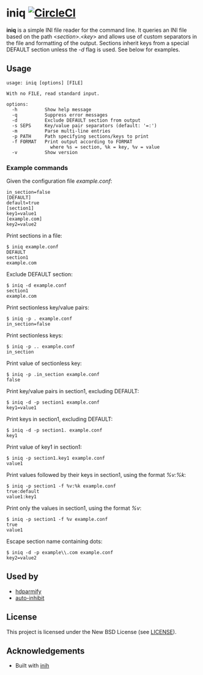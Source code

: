 # iniq [![CircleCI](https://circleci.com/gh/jcrd/iniq.svg?style=svg)](https://circleci.com/gh/jcrd/iniq)

**iniq** is a simple INI file reader for the command line.
It queries an INI file based on the path <_section_>.<_key_> and allows use of
custom separators in the file and formatting of the output.
Sections inherit keys from a special DEFAULT section unless the _-d_ flag is
used.
See below for examples.

## Usage

```
usage: iniq [options] [FILE]

With no FILE, read standard input.

options:
  -h          Show help message
  -q          Suppress error messages
  -d          Exclude DEFAULT section from output
  -s SEPS     Key/value pair separators (default: '=:')
  -m          Parse multi-line entries
  -p PATH     Path specifying sections/keys to print
  -f FORMAT   Print output according to FORMAT
                where %s = section, %k = key, %v = value
  -v          Show version
```

### Example commands

Given the configuration file _example.conf_:
```
in_section=false
[DEFAULT]
default=true
[section1]
key1=value1
[example.com]
key2=value2
```

Print sections in a file:
```
$ iniq example.conf
DEFAULT
section1
example.com
```

Exclude DEFAULT section:
```
$ iniq -d example.conf
section1
example.com
```

Print sectionless key/value pairs:
```
$ iniq -p . example.conf
in_section=false
```

Print sectionless keys:
```
$ iniq -p .. example.conf
in_section
```

Print value of sectionless key:
```
$ iniq -p .in_section example.conf
false
```

Print key/value pairs in section1, excluding DEFAULT:
```
$ iniq -d -p section1 example.conf
key1=value1
```

Print keys in section1, excluding DEFAULT:
```
$ iniq -d -p section1. example.conf
key1
```

Print value of key1 in section1:
```
$ iniq -p section1.key1 example.conf
value1
```

Print values followed by their keys in section1, using the format _%v:%k_:
```
$ iniq -p section1 -f %v:%k example.conf
true:default
value1:key1
```

Print only the values in section1, using the format _%v_:
```
$ iniq -p section1 -f %v example.conf
true
value1
```

Escape section name containing dots:
```
$ iniq -d -p example\\.com example.conf
key2=value2
```

## Used by

* [hdparmify](https://github.com/jcrd/hdparmify)
* [auto-inhibit](https://github.com/jcrd/auto-inhibit)

## License

This project is licensed under the New BSD License (see [LICENSE](LICENSE)).

## Acknowledgements

* Built with [inih](https://github.com/benhoyt/inih)
